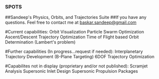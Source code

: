 ### SPOTS
##Sandeep's Physics, Orbits, and Trajectories Suite
##If you have any questions. Feel free to contact me at baskar.sandeep@gmail.com

#Current capabilities:
Orbit Visualization
Particle Swarm Optimization
Ascent/Descent Trajectory Optimization
Time of Flight based Orbit Determination (Lambert's problem)

#Further capabilities (In progress...request if needed):
Interplanetary Trajectory Development (B-Plane Targeting)
6DOF Trajectory Optimization

#Capabilites not in display (proprietary and/or not published):
Scramjet Analysis
Supersonic Inlet Design
Supersonic Propulsion Packages

 
